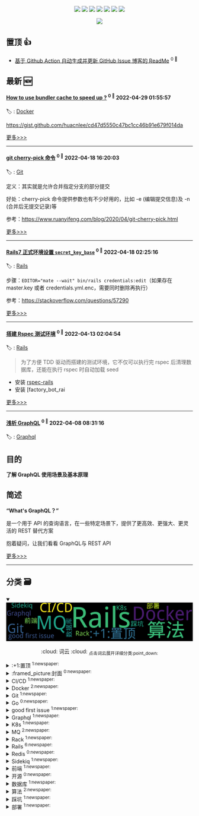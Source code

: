 

<p align='center'>
    <img src="https://badgen.net/badge/labels/20"/>
    <img src="https://badgen.net/github/issues/iamtomas/ghiblog"/>
    <img src="https://badgen.net/badge/last-commit/2022-07-19 02:38:38"/>
    <img src="https://badgen.net/github/forks/iamtomas/ghiblog"/>
    <img src="https://badgen.net/github/stars/iamtomas/ghiblog"/>
    <img src="https://badgen.net/github/watchers/iamtomas/ghiblog"/>
    <img src="https://badgen.net/github/release/iamtomas/ghiblog"/>
</p>

<p align='center'>
    <a href="https://github.com/jwenjian/visitor-count-badge">
        <img src="https://visitor-badge.glitch.me/badge?page_id=jwenjian.ghiblog"/>
    </a>
</p>


## 置顶 :thumbsup: 
- [基于 Github Action 自动生成并更新 GitHub Issue 博客的 ReadMe](https://github.com/iamtomas/note/issues/1)  <sup>0 :speech_balloon:</sup>  	 
## 最新 :new: 

#### [How to use bundler cache to speed up ?](https://github.com/iamtomas/note/issues/46) <sup>0 :speech_balloon:</sup> 	 2022-04-29 01:55:57

:label: : [Docker](https://github.com/iamtomas/ghiblog/labels/Docker)

https://gist.github.com/huacnlee/cd47d5550c47bc1cc46b91e679f014da

[更多>>>](https://github.com/iamtomas/note/issues/46)

---


#### [git cherry-pick 命令](https://github.com/iamtomas/note/issues/45) <sup>0 :speech_balloon:</sup> 	 2022-04-18 16:20:03

:label: : [Git](https://github.com/iamtomas/ghiblog/labels/Git)

定义：其实就是允许合并指定分支的部分提交

好处：cherry-pick 命令提供参数也有不少好用的，比如 -e (编辑提交信息)及 -n (合并后无提交记录)等

参考：https://www.ruanyifeng.com/blog/2020/04/git-cherry-pick.html

[更多>>>](https://github.com/iamtomas/note/issues/45)

---


#### [Rails7 正式环境设置 `secret_key_base`](https://github.com/iamtomas/note/issues/44) <sup>0 :speech_balloon:</sup> 	 2022-04-18 02:25:16

:label: : [Rails](https://github.com/iamtomas/ghiblog/labels/Rails)

步骤：`EDITOR="mate --wait" bin/rails credentials:edit`（如果存在 master.key 或者 credentials.yml.enc，需要同时删除再执行）

参考：https://stackoverflow.com/questions/57290

[更多>>>](https://github.com/iamtomas/note/issues/44)

---


#### [搭建 Rspec 测试环境](https://github.com/iamtomas/note/issues/43) <sup>0 :speech_balloon:</sup> 	 2022-04-13 02:04:54

:label: : [Rails](https://github.com/iamtomas/ghiblog/labels/Rails)

> 为了方便 TDD 驱动而搭建的测试环境，它不仅可以执行完 rspec 后清理数据库，还能在执行 rspec 时自动加载 seed

- 安装 [rspec-rails](https://github.com/rspec/rspec-rails/)
- 安装 [factory_bot_rai

[更多>>>](https://github.com/iamtomas/note/issues/43)

---


#### [浅析 GraphQL](https://github.com/iamtomas/note/issues/42) <sup>0 :speech_balloon:</sup> 	 2022-04-08 08:31:16

:label: : [Graphql](https://github.com/iamtomas/ghiblog/labels/Graphql)

## 目的
**了解 GraphQL 使用场景及基本原理**

## 简述
**“What's GraphQL？”**

是一个用于 API 的查询语言，在一些特定场景下，提供了更高效、更强大、更灵活的 REST 替代方案

抱着疑问，让我们看看 GraphQL与 REST API 

[更多>>>](https://github.com/iamtomas/note/issues/42)

---


## 分类  :card_file_box: 

<details open="open">
    <summary>
        <img src="assets/wordcloud.png" title="词云, 点击展开详细分类" alt="词云， 点击展开详细分类">
        <p align="center">:cloud: 词云 :cloud: <sub>点击词云展开详细分类:point_down: </sub></p>
    </summary>


<details>
<summary>:+1:置顶	<sup>1:newspaper:</sup></summary>

- [基于 Github Action 自动生成并更新 GitHub Issue 博客的 ReadMe](https://github.com/iamtomas/note/issues/1)  <sup>0 :speech_balloon:</sup>  	 


</details>

<details>
<summary>:framed_picture:封面	<sup>0:newspaper:</sup></summary>



</details>

<details>
<summary>CI/CD	<sup>1:newspaper:</sup></summary>

- [GitLab CI/CD 实践](https://github.com/iamtomas/note/issues/16)  <sup>0 :speech_balloon:</sup>  	 


</details>

<details>
<summary>Docker	<sup>2:newspaper:</sup></summary>

- [How to use bundler cache to speed up ?](https://github.com/iamtomas/note/issues/46)  <sup>0 :speech_balloon:</sup>  	 
- [Docker-compose up failing because "port is already allocated"](https://github.com/iamtomas/note/issues/24)  <sup>0 :speech_balloon:</sup>  	 


</details>

<details>
<summary>Git	<sup>1:newspaper:</sup></summary>

- [git cherry-pick 命令](https://github.com/iamtomas/note/issues/45)  <sup>0 :speech_balloon:</sup>  	 


</details>

<details>
<summary>Go	<sup>0:newspaper:</sup></summary>



</details>

<details>
<summary>good first issue	<sup>1:newspaper:</sup></summary>

- [基于 Github Action 自动生成并更新 GitHub Issue 博客的 ReadMe](https://github.com/iamtomas/note/issues/1)  <sup>0 :speech_balloon:</sup>  	 


</details>

<details>
<summary>Graphql	<sup>1:newspaper:</sup></summary>

- [浅析 GraphQL](https://github.com/iamtomas/note/issues/42)  <sup>0 :speech_balloon:</sup>  	 


</details>

<details>
<summary>K8s	<sup>1:newspaper:</sup></summary>

- [初识 K8s + Helm](https://github.com/iamtomas/note/issues/36)  <sup>0 :speech_balloon:</sup>  	 


</details>

<details>
<summary>MQ	<sup>2:newspaper:</sup></summary>

- [Kafka 3 废弃 ZooKeeper ？](https://github.com/iamtomas/note/issues/40)  <sup>0 :speech_balloon:</sup>  	 
- [初识 Kafka](https://github.com/iamtomas/note/issues/32)  <sup>0 :speech_balloon:</sup>  	 


</details>

<details>
<summary>Rack	<sup>1:newspaper:</sup></summary>

- [初识 Rack](https://github.com/iamtomas/note/issues/37)  <sup>0 :speech_balloon:</sup>  	 


</details>

<details>
<summary>Rails	<sup>6:newspaper:</sup></summary>

- [Rails7 正式环境设置 `secret_key_base`](https://github.com/iamtomas/note/issues/44)  <sup>0 :speech_balloon:</sup>  	 
- [搭建 Rspec 测试环境](https://github.com/iamtomas/note/issues/43)  <sup>0 :speech_balloon:</sup>  	 
- [database.yml 的 collation 属性](https://github.com/iamtomas/note/issues/39)  <sup>0 :speech_balloon:</sup>  	 
- [Dotenv 配置修改后不刷新](https://github.com/iamtomas/note/issues/38)  <sup>0 :speech_balloon:</sup>  	 
- [状态机（AASM）实现持久化](https://github.com/iamtomas/note/issues/31)  <sup>0 :speech_balloon:</sup>  	 
- [Sidekiq 浅析](https://github.com/iamtomas/note/issues/19)  <sup>0 :speech_balloon:</sup>  	 


</details>

<details>
<summary>Redis	<sup>0:newspaper:</sup></summary>



</details>

<details>
<summary>Sidekiq	<sup>1:newspaper:</sup></summary>

- [浅析 Sidekiq](https://github.com/iamtomas/note/issues/33)  <sup>0 :speech_balloon:</sup>  	 


</details>

<details>
<summary>前端	<sup>1:newspaper:</sup></summary>

- [setAttribute 覆盖 css 属性](https://github.com/iamtomas/note/issues/41)  <sup>0 :speech_balloon:</sup>  	 


</details>

<details>
<summary>开源	<sup>0:newspaper:</sup></summary>



</details>

<details>
<summary>数据库	<sup>1:newspaper:</sup></summary>

- [PostgreSQL 查询原理](https://github.com/iamtomas/note/issues/18)  <sup>0 :speech_balloon:</sup>  	 


</details>

<details>
<summary>算法	<sup>2:newspaper:</sup></summary>

- [冒泡排序](https://github.com/iamtomas/note/issues/13)  <sup>0 :speech_balloon:</sup>  	 
- [两数之和](https://github.com/iamtomas/note/issues/9)  <sup>0 :speech_balloon:</sup>  	 


</details>

<details>
<summary>踩坑	<sup>1:newspaper:</sup></summary>

- [解决 OSX 使用 oh-my-zsh 后 .bash_profile 自定义失效](https://github.com/iamtomas/note/issues/23)  <sup>0 :speech_balloon:</sup>  	 


</details>

<details>
<summary>部署	<sup>1:newspaper:</sup></summary>

- [M1 开发环境](https://github.com/iamtomas/note/issues/35)  <sup>0 :speech_balloon:</sup>  	 


</details>


</details>    
